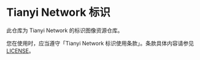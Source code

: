 # Tianyi Network 标识

此仓库为 Tianyi Network 的标识图像资源仓库。

您在使用时，应当遵守「Tianyi Network 标识使用条款」。条款具体内容请参见 [LICENSE](LICENSE)。

